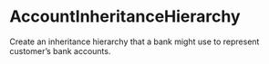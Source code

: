 # AccountInheritanceHierarchy
Create an inheritance hierarchy that a bank might use to represent customer’s bank accounts. 
